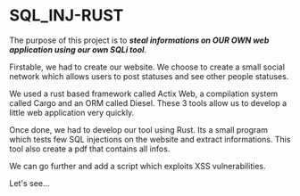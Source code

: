 # SQL_INJ-RUST
The purpose of this project is to ***steal informations on OUR OWN web application using our own SQLi tool***.

Firstable, we had to create our website. 
We choose to create a small social network which allows users to post statuses and see other people statuses.

We used a rust based framework called Actix Web, a compilation system called Cargo and an ORM called Diesel.
These 3 tools allow us to develop a little web application very quickly.

Once done, we had to develop our tool using Rust. Its a small program which tests few SQL injections on the website and extract informations. 
This tool also create a pdf that contains all infos.

We can go further and add a script which exploits XSS vulnerabilities. 

Let's see...


